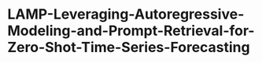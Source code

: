 # LAMP-Leveraging-Autoregressive-Modeling-and-Prompt-Retrieval-for-Zero-Shot-Time-Series-Forecasting